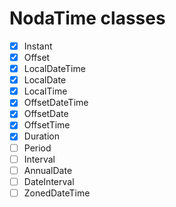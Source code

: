 # NodaTime classes

- [x] Instant
- [x] Offset
- [x] LocalDateTime
- [x] LocalDate
- [x] LocalTime
- [x] OffsetDateTime
- [x] OffsetDate
- [x] OffsetTime
- [x] Duration
- [ ] Period
- [ ] Interval
- [ ] AnnualDate
- [ ] DateInterval
- [ ] ZonedDateTime
